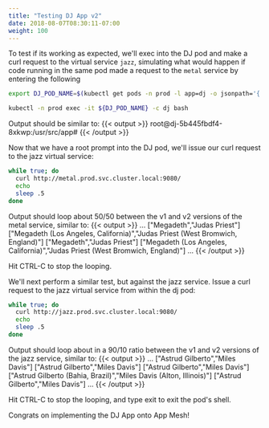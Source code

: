 ```yaml
---
title: "Testing DJ App v2"
date: 2018-08-07T08:30:11-07:00
weight: 100
---
```


To test if its working as expected, we'll exec into the DJ pod and make a curl request to the virtual service `jazz`, simulating what would happen if code running in the same pod made a request to the `metal` service by entering the following

```bash
export DJ_POD_NAME=$(kubectl get pods -n prod -l app=dj -o jsonpath='{.items[].metadata.name}')

kubectl -n prod exec -it ${DJ_POD_NAME} -c dj bash
```

 Output should be similar to:
{{< output >}}
root@dj-5b445fbdf4-8xkwp:/usr/src/app#
{{< /output >}}

Now that we have a root prompt into the DJ pod, we'll issue our curl request to the jazz virtual service:

```bash
while true; do
  curl http://metal.prod.svc.cluster.local:9080/
  echo
  sleep .5
done
```

Output should loop about 50/50 between the v1 and v2 versions of the metal service, similar to:
{{< output >}}
...
["Megadeth","Judas Priest"]
["Megadeth (Los Angeles, California)","Judas Priest (West Bromwich, England)"]
["Megadeth","Judas Priest"]
["Megadeth (Los Angeles, California)","Judas Priest (West Bromwich, England)"]
...
{{< /output >}}

Hit CTRL-C to stop the looping.

We'll next perform a similar test, but against the jazz service.  Issue a curl request to the jazz virtual service from within the dj pod:

```bash
while true; do
  curl http://jazz.prod.svc.cluster.local:9080/
  echo
  sleep .5
done
```

Output should loop about in a 90/10 ratio between the v1 and v2 versions of the jazz service, similar to:
{{< output >}}
...
["Astrud Gilberto","Miles Davis"]
["Astrud Gilberto","Miles Davis"]
["Astrud Gilberto","Miles Davis"]
["Astrud Gilberto (Bahia, Brazil)","Miles Davis (Alton, Illinois)"]
["Astrud Gilberto","Miles Davis"]
...
{{< /output >}}

Hit CTRL-C to stop the looping, and type exit to exit the pod's shell.

Congrats on implementing the DJ App onto App Mesh!
